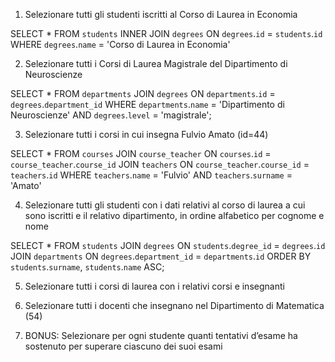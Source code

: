 1. Selezionare tutti gli studenti iscritti al Corso di Laurea in Economia

SELECT *
FROM `students`
INNER JOIN `degrees`
ON `degrees`.`id` = `students`.`id`
WHERE `degrees`.`name` = 'Corso di Laurea in Economia'

2. Selezionare tutti i Corsi di Laurea Magistrale del Dipartimento di Neuroscienze

SELECT *
FROM `departments`
JOIN `degrees`
ON `departments`.`id` = `degrees`.`department_id`
WHERE `departments`.`name` = 'Dipartimento di Neuroscienze'
AND `degrees`.`level` = 'magistrale';

3. Selezionare tutti i corsi in cui insegna Fulvio Amato (id=44)

SELECT *
FROM `courses`
JOIN `course_teacher`
ON `courses`.`id` = `course_teacher`.`course_id`
JOIN `teachers`
ON `course_teacher`.`course_id` = `teachers`.`id`
WHERE `teachers`.`name` = 'Fulvio'
AND `teachers`.`surname` = 'Amato'

4. Selezionare tutti gli studenti con i dati relativi al corso di laurea a cui sono iscritti e il
relativo dipartimento, in ordine alfabetico per cognome e nome

SELECT *
FROM `students`
JOIN `degrees`
ON `students`.`degree_id` = `degrees`.`id`
JOIN `departments`
ON `degrees`.`department_id` = `departments`.`id`
ORDER BY `students`.`surname`, `students`.`name` ASC;

5. Selezionare tutti i corsi di laurea con i relativi corsi e insegnanti



6. Selezionare tutti i docenti che insegnano nel Dipartimento di Matematica (54)



7. BONUS: Selezionare per ogni studente quanti tentativi d’esame ha sostenuto per
superare ciascuno dei suoi esami